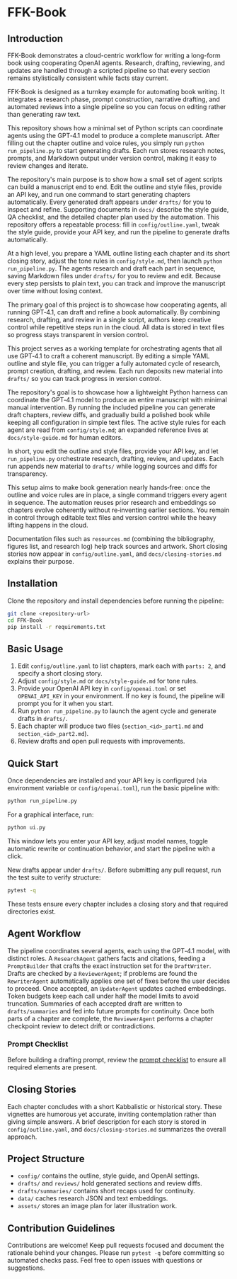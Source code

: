 # FFK-Book

## Introduction

FFK-Book demonstrates a cloud-centric workflow for writing a long-form book using cooperating OpenAI agents. Research, drafting, reviewing, and updates are handled through a scripted pipeline so that every section remains stylistically consistent while facts stay current.

FFK-Book is designed as a turnkey example for automating book writing. It integrates a research phase, prompt construction, narrative drafting, and automated reviews into a single pipeline so you can focus on editing rather than generating raw text.

This repository shows how a minimal set of Python scripts can coordinate agents using the GPT‑4.1 model to produce a complete manuscript. After filling out the chapter outline and voice rules, you simply run `python run_pipeline.py` to start generating drafts. Each run stores research notes, prompts, and Markdown output under version control, making it easy to review changes and iterate.

The repository's main purpose is to show how a small set of agent scripts can build a manuscript end to end. Edit the outline and style files, provide an API key, and run one command to start generating chapters automatically. Every generated draft appears under `drafts/` for you to inspect and refine.
Supporting documents in `docs/` describe the style guide, QA checklist, and the detailed chapter plan used by the automation.
This repository offers a repeatable process: fill in `config/outline.yaml`, tweak the style guide, provide your API key, and run the pipeline to generate drafts automatically.

At a high level, you prepare a YAML outline listing each chapter and its short closing story, adjust the tone rules in `config/style.md`, then launch `python run_pipeline.py`. The agents research and draft each part in sequence, saving Markdown files under `drafts/` for you to review and edit. Because every step persists to plain text, you can track and improve the manuscript over time without losing context.

The primary goal of this project is to showcase how cooperating agents, all running GPT‑4.1, can draft and refine a book automatically. By combining research, drafting, and review in a single script, authors keep creative control while repetitive steps run in the cloud. All data is stored in text files so progress stays transparent in version control.

This project serves as a working template for orchestrating agents that all use GPT‑4.1 to craft a coherent manuscript. By editing a simple YAML outline and style file, you can trigger a fully automated cycle of research, prompt creation, drafting, and review. Each run deposits new material into `drafts/` so you can track progress in version control.

The repository's goal is to showcase how a lightweight Python harness can coordinate the GPT‑4.1 model to produce an entire manuscript with minimal manual intervention. By running the included pipeline you can generate draft chapters, review diffs, and gradually build a polished book while keeping all configuration in simple text files. The active style rules for each agent are read from `config/style.md`; an expanded reference lives at `docs/style-guide.md` for human editors.

In short, you edit the outline and style files, provide your API key, and let `run_pipeline.py` orchestrate research, drafting, review, and updates. Each run appends new material to `drafts/` while logging sources and diffs for transparency.

This setup aims to make book generation nearly hands‑free: once the outline and voice rules are in place, a single command triggers every agent in sequence. The automation reuses prior research and embeddings so chapters evolve coherently without re‑inventing earlier sections. You remain in control through editable text files and version control while the heavy lifting happens in the cloud.

Documentation files such as `resources.md` (combining the bibliography, figures list, and research log) help track sources and artwork. Short closing stories now appear in `config/outline.yaml`, and `docs/closing-stories.md` explains their purpose.

## Installation

Clone the repository and install dependencies before running the pipeline:

```bash
git clone <repository-url>
cd FFK-Book
pip install -r requirements.txt
```

## Basic Usage

1. Edit `config/outline.yaml` to list chapters, mark each with `parts: 2`, and specify a short closing story.
2. Adjust `config/style.md` or `docs/style-guide.md` for tone rules.
3. Provide your OpenAI API key in `config/openai.toml` or set `OPENAI_API_KEY` in your environment.
   If no key is found, the pipeline will prompt you for it when you start.
4. Run `python run_pipeline.py` to launch the agent cycle and generate drafts in `drafts/`.
5. Each chapter will produce two files (`section_<id>_part1.md` and `section_<id>_part2.md`).
6. Review drafts and open pull requests with improvements.

## Quick Start

Once dependencies are installed and your API key is configured (via environment variable or `config/openai.toml`), run the basic
pipeline with:

```bash
python run_pipeline.py
```

For a graphical interface, run:

```bash
python ui.py
```

This window lets you enter your API key, adjust model names, toggle automatic rewrite or continuation behavior, and start the pipeline with a click.

New drafts appear under `drafts/`. Before submitting any pull request, run the
test suite to verify structure:

```bash
pytest -q
```

These tests ensure every chapter includes a closing story and that required
directories exist.

## Agent Workflow
The pipeline coordinates several agents, each using the GPT‑4.1 model, with distinct roles. A
`ResearchAgent` gathers facts and citations, feeding a `PromptBuilder`
that crafts the exact instruction set for the `DraftWriter`. Drafts are
checked by a `ReviewerAgent`; if problems are found the `RewriterAgent`
automatically applies one set of fixes before the user decides to
proceed. Once accepted, an `UpdaterAgent` updates cached embeddings. Token
budgets keep each call under half the model limits to avoid truncation.
Summaries of each accepted draft are written to `drafts/summaries` and
fed into future prompts for continuity. Once both parts of a chapter
are complete, the `ReviewerAgent` performs a chapter checkpoint review
to detect drift or contradictions.

### Prompt Checklist

Before building a drafting prompt, review the [prompt checklist](docs/prompt-checklist.md) to ensure all required elements are present.

## Closing Stories

Each chapter concludes with a short Kabbalistic or historical story. These vignettes are humorous yet accurate, inviting contemplation rather than giving simple answers. A brief description for each story is stored in `config/outline.yaml`, and `docs/closing-stories.md` summarizes the overall approach.

## Project Structure

* `config/` contains the outline, style guide, and OpenAI settings.
* `drafts/` and `reviews/` hold generated sections and review diffs.
* `drafts/summaries/` contains short recaps used for continuity.
* `data/` caches research JSON and text embeddings.
* `assets/` stores an image plan for later illustration work.

## Contribution Guidelines

Contributions are welcome! Keep pull requests focused and document the rationale behind your changes. Please run `pytest -q` before committing so automated checks pass. Feel free to open issues with questions or suggestions.
